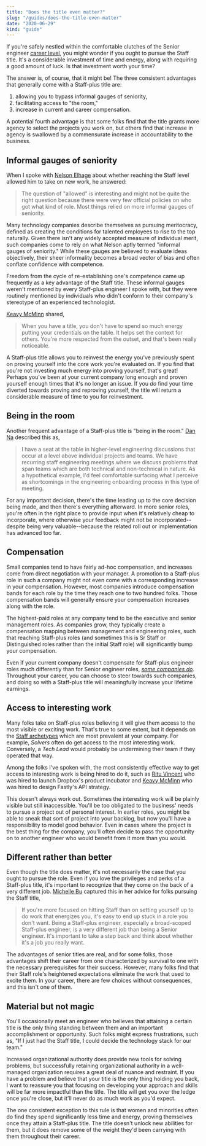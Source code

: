 ```yaml
---
title: "Does the title even matter?"
slug: "/guides/does-the-title-even-matter"
date: "2020-06-29"
kind: "guide"
---
```



If you're safely nestled within the comfortable clutches of the Senior engineer [career level](https://lethain.com/career-levels-and-more/), you might wonder if you ought to pursue the Staff title. It's a considerable investment of time and energy, along with requiring a good amount of luck.
Is that investment worth your time?

The answer is, of course, that it might be! The three consistent advantages that generally come with a Staff-plus title are:

1. allowing you to bypass informal gauges of seniority,
2. facilitating access to "the room,"
3. increase in current and career compensation.

A potential fourth advantage is
that some folks find that the title grants more agency to select the projects you work on, but others find that
increase in agency is swallowed by a commensurate increase in accountability to the business.


## Informal gauges of seniority

When I spoke with [Nelson Elhage](https://staffeng.com/stories/nelson-elhage) about whether reaching the Staff level allowed him to take on new work, he answered:

> The question of "allowed" is interesting and might not be quite the right question because there were very few official policies on who got what kind of role. Most things relied on more informal gauges of seniority.

Many technology companies describe themselves as pursuing meritocracy, defined as
creating the conditions for talented employees to rise to the top naturally.
Given there isn't any widely accepted measure of individual merit, such companies
come to rely on what Nelson aptly termed "informal gauges of seniority."
While these gauges are believed to evaluate ideas objectively,
their sheer informality becomes a broad vector of bias and often conflate confidence with competence.

Freedom from the cycle of re-establishing one's competence came up frequently as a key advantage of the Staff title.
These informal gauges weren't mentioned by every Staff-plus engineer I spoke with,
but they were routinely mentioned by individuals who didn't conform to their company's stereotype of an experienced technologist.

[Keavy McMinn](https://staffeng.com/stories/keavy-mcminn) shared,

> When you have a title, you don't have to spend so much energy putting your credentials on the table. It helps set the context for others. You're more respected from the outset, and that's been really noticeable.

A Staff-plus title allows you to reinvest the energy you've previously spent on proving yourself into the core work you're evaluated on. If you find that you're not investing much energy into proving yourself, that's great!
Perhaps you've been at your current company long enough and proven yourself enough times
that it's no longer an issue.
If you _do_ find your time diverted towards proving and reproving yourself,
the title will return a considerable measure of time to you for reinvestment.


## Being in the room

Another frequent advantage of a Staff-plus title is "being in the room." [Dan Na](https://staffeng.com/stories/dan-na) described this as,

> I have a seat at the table in higher-level engineering discussions that occur at a level above individual projects and teams. We have recurring staff engineering meetings where we discuss problems that span teams which are both technical and non-technical in nature. As a hypothetical example, I'd feel comfortable surfacing what I perceive as shortcomings in the engineering onboarding process in this type of meeting.

For any important decision, there's the time leading up to the core decision being made, and then there's everything afterward. In more senior roles, you're often in the right place to provide input when it's relatively cheap to incorporate, where otherwise your feedback might not be incorporated--despite being very valuable--because the related roll out or implementation has advanced too far.


## Compensation

Small companies tend to have fairly ad-hoc compensation, and increases come from direct negotiation with your manager. A promotion to a Staff-plus role in such a company might not even come with a corresponding increase in your compensation.
However, most companies introduce compensation bands for each role by the time they reach one to two hundred folks. Those compensation bands will generally ensure your compensation increases along with the role.

The highest-paid roles at any company tend to be the executive and senior management roles. As companies grow, they typically create a compensation mapping between management and engineering roles, such that reaching Staff-plus roles (and sometimes this is Sr Staff or Distinguished roles rather than the initial Staff role) will significantly bump your compensation.

Even if your current company doesn't compensate for Staff-plus engineer roles much differently than for Senior engineer roles, _[some companies do](https://www.levels.fyi/)_. Throughout your career, you can choose to steer towards such companies, and doing so with a Staff-plus title will meaningfully increase your lifetime earnings.


## Access to interesting work

Many folks take on Staff-plus roles believing it will give them access to the most visible or exciting work.
That's true to some extent, but it depends on the [Staff archetypes](https://staffeng.com/guides/staff-archetypes) which are most prevalent at your company.
For example, _Solvers_ often do get access to the most interesting work.
Conversely, a _Tech Lead_ would probably be undermining their team if they operated that way.

Among the folks I've spoken with, the most consistently effective way to get access to interesting work is being hired to do it, such as [Ritu Vincent](https://staffeng.com/stories/ritu-vincent) who was hired to launch Dropbox's product incubator and [Keavy McMinn](https://staffeng.com/stories/keavy-mcminn) who was hired to design Fastly's API strategy.

This doesn't always work out.
Sometimes the interesting work will be plainly visible but still inaccessible.
You'll be too obligated to the business' needs to pursue a project out of personal interest.
In earlier roles, you might be able to sneak that sort of project into your backlog,
but now you'll have a responsibility to model good behavior.
Even in cases where the project is the best thing for the company, you'll often decide to
pass the opportunity on to another engineer who would benefit from it more than you would.


## Different rather than better

Even though the title does matter, it's not necessarily the case that you ought to pursue the role. Even if you love the privileges and perks of a Staff-plus title, it's important to recognize that they come on the back of a very different job. [Michelle Bu](https://staffeng.com/stories/michelle-bu) captured this in her advice for folks pursuing the Staff title,

> If you're more focused on hitting Staff than on setting yourself up to do work that energizes you, it's easy to end up stuck in a role you don't want. Being a Staff-plus engineer, especially a broad-scoped Staff-plus engineer, is a very different job than being a Senior engineer. It's important to take a step back and think about whether it's a job you really want.

The advantages of senior titles are real, and for some folks, those advantages shift their career from one characterized by survival to one with the necessary prerequisites for their success. However, many folks find that their Staff role's heightened expectations eliminate the work that used to excite them. In your career, there are few choices without consequences, and this isn't one of them.


## Material but not magic

You'll occasionally meet an engineer who believes that attaining a certain title is the only thing standing between them and an important accomplishment or opportunity.
Such folks might express frustrations, such as, "If I just had the Staff title, I could decide the technology stack for our team."

Increased organizational authority does provide new tools for solving problems, but successfully retaining organizational authority in a well-managed organization requires a great deal of nuance and restraint. If you have a problem and believe that your title is the only thing holding you back, I want to reassure you that focusing on developing your approach and skills will be far more impactful than the title. The title will get you over the ledge once you're close, but it'll never do as much work as you'd expect.

The one consistent exception to this rule is that women and minorities often do find
they spend significantly less time and energy, proving themselves once they attain a Staff-plus title.
The title doesn't unlock new abilities for them, but it does remove some of the weight they'd been
carrying with them throughout their career.
